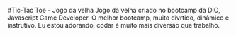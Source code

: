 #Tic-Tac Toe - Jogo da velha
Jogo da velha criado no bootcamp da DIO, Javascript Game Developer. O melhor bootcamp, muito divrtido, dinâmico e instrutivo. Eu estou adorando, codar é muito mais diversão que trabalho.
